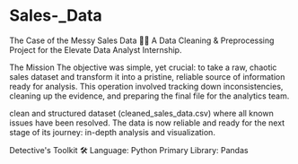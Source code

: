 # Sales-_Data
The Case of the Messy Sales Data 🕵️‍♂️
A Data Cleaning & Preprocessing Project for the Elevate Data Analyst Internship.

The Mission
The objective was simple, yet crucial: to take a raw, chaotic sales dataset and transform it into a pristine, reliable source of information ready for analysis. This operation involved tracking down inconsistencies, cleaning up the evidence, and preparing the final file for the analytics team.

clean and structured dataset (cleaned_sales_data.csv) where all known issues have been resolved. The data is now reliable and ready for the next stage of its journey: in-depth analysis and visualization.

Detective's Toolkit 🛠️
Language: Python
Primary Library: Pandas 
